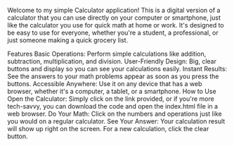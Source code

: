 Welcome to my simple Calculator application! This is a digital version of a calculator that you can use directly on your computer or smartphone, just like the calculator you use for quick math at home or work. It's designed to be easy to use for everyone, whether you're a student, a professional, or just someone making a quick grocery list.

Features
Basic Operations: Perform simple calculations like addition, subtraction, multiplication, and division.
User-Friendly Design: Big, clear buttons and display so you can see your calculations easily.
Instant Results: See the answers to your math problems appear as soon as you press the buttons.
Accessible Anywhere: Use it on any device that has a web browser, whether it's a computer, a tablet, or a smartphone.
How to Use
Open the Calculator: Simply click on the link provided, or if you're more tech-savvy, you can download the code and open the index.html file in a web browser.
Do Your Math: Click on the numbers and operations just like you would on a regular calculator.
See Your Answer: Your calculation result will show up right on the screen. For a new calculation, click the clear button.

